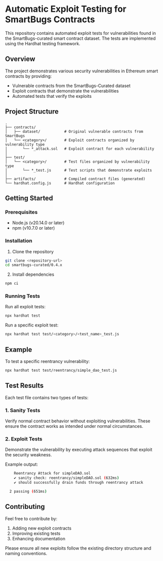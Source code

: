 # Automatic Exploit Testing for SmartBugs Contracts

This repository contains automated exploit tests for vulnerabilities found in the SmartBugs-curated smart contract dataset. The tests are implemented using the Hardhat testing framework.

## Overview

The project demonstrates various security vulnerabilities in Ethereum smart contracts by providing:
- Vulnerable contracts from the SmartBugs-Curated dataset
- Exploit contracts that demonstrate the vulnerabilities
- Automated tests that verify the exploits

## Project Structure

```
.
├── contracts/
│   ├── dataset/           # Original vulnerable contracts from SmartBugs
│   └── <category>/        # Exploit contracts organized by vulnerability type
│       └── *_attack.sol   # Exploit contract for each vulnerability
│
├── test/
│   └── <category>/        # Test files organized by vulnerability type
│       └── *_test.js      # Test scripts that demonstrate exploits
│
├── artifacts/             # Compiled contract files (generated)
└── hardhat.config.js      # Hardhat configuration
```

## Getting Started

### Prerequisites

- Node.js (v20.14.0 or later)
- npm (v10.7.0 or later)

### Installation

1. Clone the repository

```bash
git clone <repository-url>
cd smartbugs-curated/0.4.x
```

2. Install dependencies

```bash
npm ci
```

### Running Tests

Run all exploit tests:
```bash
npx hardhat test
```

Run a specific exploit test:
```bash
npx hardhat test test/<category>/<test_name>_test.js
```

## Example

To test a specific reentrancy vulnerability:
```bash
npx hardhat test test/reentrancy/simple_dao_test.js
```

## Test Results

Each test file contains two types of tests:

### 1. Sanity Tests
Verify normal contract behavior without exploiting vulnerabilities. These ensure the contract works as intended under normal circumstances.

### 2. Exploit Tests
Demonstrate the vulnerability by executing attack sequences that exploit the security weakness.

Example output:
```bash
    Reentrancy Attack for simpleDAO.sol
    ✔ sanity check: reentrancy/simpleDAO.sol (632ms)
    ✔ should successfully drain funds through reentrancy attack

  2 passing (651ms)

```

## Contributing

Feel free to contribute by:
1. Adding new exploit contracts
2. Improving existing tests
3. Enhancing documentation

Please ensure all new exploits follow the existing directory structure and naming conventions.